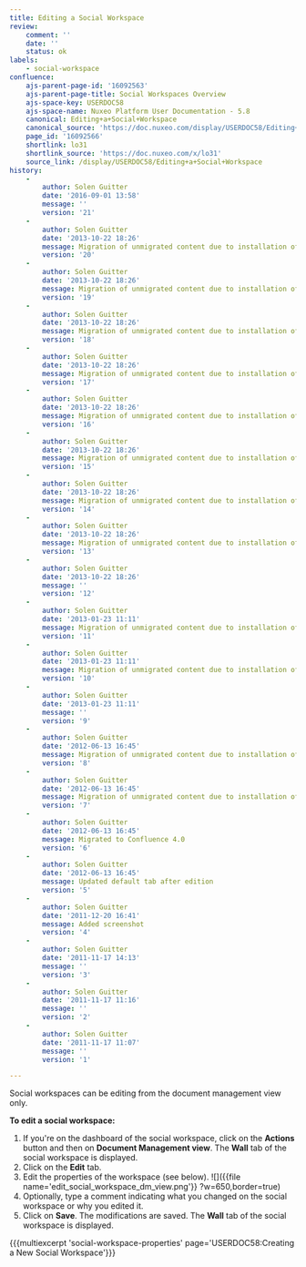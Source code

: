 ```yaml
---
title: Editing a Social Workspace
review:
    comment: ''
    date: ''
    status: ok
labels:
    - social-workspace
confluence:
    ajs-parent-page-id: '16092563'
    ajs-parent-page-title: Social Workspaces Overview
    ajs-space-key: USERDOC58
    ajs-space-name: Nuxeo Platform User Documentation - 5.8
    canonical: Editing+a+Social+Workspace
    canonical_source: 'https://doc.nuxeo.com/display/USERDOC58/Editing+a+Social+Workspace'
    page_id: '16092566'
    shortlink: lo31
    shortlink_source: 'https://doc.nuxeo.com/x/lo31'
    source_link: /display/USERDOC58/Editing+a+Social+Workspace
history:
    - 
        author: Solen Guitter
        date: '2016-09-01 13:58'
        message: ''
        version: '21'
    - 
        author: Solen Guitter
        date: '2013-10-22 18:26'
        message: Migration of unmigrated content due to installation of a new plugin
        version: '20'
    - 
        author: Solen Guitter
        date: '2013-10-22 18:26'
        message: Migration of unmigrated content due to installation of a new plugin
        version: '19'
    - 
        author: Solen Guitter
        date: '2013-10-22 18:26'
        message: Migration of unmigrated content due to installation of a new plugin
        version: '18'
    - 
        author: Solen Guitter
        date: '2013-10-22 18:26'
        message: Migration of unmigrated content due to installation of a new plugin
        version: '17'
    - 
        author: Solen Guitter
        date: '2013-10-22 18:26'
        message: Migration of unmigrated content due to installation of a new plugin
        version: '16'
    - 
        author: Solen Guitter
        date: '2013-10-22 18:26'
        message: Migration of unmigrated content due to installation of a new plugin
        version: '15'
    - 
        author: Solen Guitter
        date: '2013-10-22 18:26'
        message: Migration of unmigrated content due to installation of a new plugin
        version: '14'
    - 
        author: Solen Guitter
        date: '2013-10-22 18:26'
        message: Migration of unmigrated content due to installation of a new plugin
        version: '13'
    - 
        author: Solen Guitter
        date: '2013-10-22 18:26'
        message: ''
        version: '12'
    - 
        author: Solen Guitter
        date: '2013-01-23 11:11'
        message: Migration of unmigrated content due to installation of a new plugin
        version: '11'
    - 
        author: Solen Guitter
        date: '2013-01-23 11:11'
        message: Migration of unmigrated content due to installation of a new plugin
        version: '10'
    - 
        author: Solen Guitter
        date: '2013-01-23 11:11'
        message: ''
        version: '9'
    - 
        author: Solen Guitter
        date: '2012-06-13 16:45'
        message: Migration of unmigrated content due to installation of a new plugin
        version: '8'
    - 
        author: Solen Guitter
        date: '2012-06-13 16:45'
        message: Migration of unmigrated content due to installation of a new plugin
        version: '7'
    - 
        author: Solen Guitter
        date: '2012-06-13 16:45'
        message: Migrated to Confluence 4.0
        version: '6'
    - 
        author: Solen Guitter
        date: '2012-06-13 16:45'
        message: Updated default tab after edition
        version: '5'
    - 
        author: Solen Guitter
        date: '2011-12-20 16:41'
        message: Added screenshot
        version: '4'
    - 
        author: Solen Guitter
        date: '2011-11-17 14:13'
        message: ''
        version: '3'
    - 
        author: Solen Guitter
        date: '2011-11-17 11:16'
        message: ''
        version: '2'
    - 
        author: Solen Guitter
        date: '2011-11-17 11:07'
        message: ''
        version: '1'

---
```

Social workspaces can be editing from the document management view only.

**To edit a social workspace:**

1.  If you're on the dashboard of the social workspace, click on the **Actions** button and then on **Document Management view**.
    The **Wall** tab of the social workspace is displayed.
2.  Click on the **Edit** tab.
3.  Edit the properties of the workspace (see below).
    ![]({{file name='edit_social_workspace_dm_view.png'}} ?w=650,border=true)
4.  Optionally, type a comment indicating what you changed on the social workspace or why you edited it.
5.  Click on **Save**.
    The modifications are saved.
    The **Wall** tab of the social workspace is displayed.

{{{multiexcerpt 'social-workspace-properties' page='USERDOC58:Creating a New Social Workspace'}}}